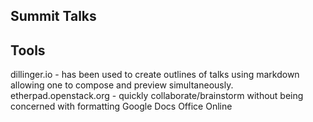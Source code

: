 ## Summit Talks

## Tools
dillinger.io - has been used to create outlines of talks using markdown allowing one to compose and preview simultaneously.
etherpad.openstack.org - quickly collaborate/brainstorm without being concerned with formatting
Google Docs
Office Online
